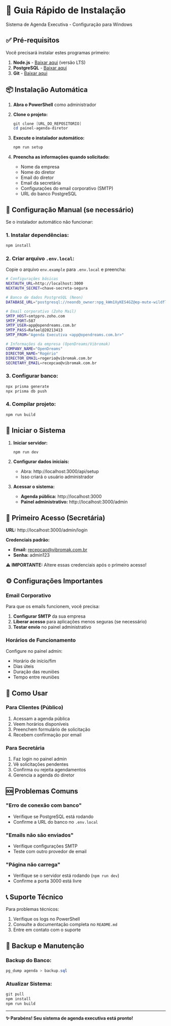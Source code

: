 # 🚀 Guia Rápido de Instalação

Sistema de Agenda Executiva - Configuração para Windows

## ✅ Pré-requisitos

Você precisará instalar estes programas primeiro:

1. **Node.js** - [Baixar aqui](https://nodejs.org/pt-br/) (versão LTS)
2. **PostgreSQL** - [Baixar aqui](https://www.postgresql.org/download/windows/)
3. **Git** - [Baixar aqui](https://git-scm.com/download/win)

## 📦 Instalação Automática

1. **Abra o PowerShell** como administrador
2. **Clone o projeto:**
   ```powershell
   git clone [URL_DO_REPOSITORIO]
   cd painel-agenda-diretor
   ```

3. **Execute o instalador automático:**
   ```powershell
   npm run setup
   ```

4. **Preencha as informações quando solicitado:**
   - Nome da empresa
   - Nome do diretor
   - Email do diretor
   - Email da secretária
   - Configurações do email corporativo (SMTP)
   - URL do banco PostgreSQL

## 🔧 Configuração Manual (se necessário)

Se o instalador automático não funcionar:

### 1. Instalar dependências:
```powershell
npm install
```

### 2. Criar arquivo `.env.local`:
Copie o arquivo `env.example` para `.env.local` e preencha:

```bash
# Configurações básicas
NEXTAUTH_URL=http://localhost:3000
NEXTAUTH_SECRET=chave-secreta-segura

# Banco de dados PostgreSQL (Neon)
DATABASE_URL="postgresql://neondb_owner:npg_kWm1XyKES4GZ@ep-mute-wildflower-adxxbk3a-pooler.c-2.us-east-1.aws.neon.tech/neondb?sslmode=require"

# Email corporativo (Zoho Mail)
SMTP_HOST=smtppro.zoho.com
SMTP_PORT=587
SMTP_USER=app@opendreams.com.br
SMTP_PASS=Rafael@20213413
SMTP_FROM="Agenda Executiva <app@opendreams.com.br>"

# Informações da empresa (OpenDreams/Vibromak)
COMPANY_NAME="OpenDreams"
DIRECTOR_NAME="Rogério"
DIRECTOR_EMAIL=rogerio@vibromak.com.br
SECRETARY_EMAIL=recepcao@vibromak.com.br
```

### 3. Configurar banco:
```powershell
npx prisma generate
npx prisma db push
```

### 4. Compilar projeto:
```powershell
npm run build
```

## 🎯 Iniciar o Sistema

1. **Iniciar servidor:**
   ```powershell
   npm run dev
   ```

2. **Configurar dados iniciais:**
   - Abra: http://localhost:3000/api/setup
   - Isso criará o usuário administrador

3. **Acessar o sistema:**
   - **Agenda pública:** http://localhost:3000
   - **Painel administrativo:** http://localhost:3000/admin

## 🔐 Primeiro Acesso (Secretária)

**URL:** http://localhost:3000/admin/login

**Credenciais padrão:**
- **Email:** recepcao@vibromak.com.br
- **Senha:** admin123

⚠️ **IMPORTANTE:** Altere essas credenciais após o primeiro acesso!

## ⚙️ Configurações Importantes

### Email Corporativo
Para que os emails funcionem, você precisa:

1. **Configurar SMTP** da sua empresa
2. **Liberar acesso** para aplicações menos seguras (se necessário)
3. **Testar envio** no painel administrativo

### Horários de Funcionamento
Configure no painel admin:
- Horário de início/fim
- Dias úteis
- Duração das reuniões
- Tempo entre reuniões

## 📱 Como Usar

### Para Clientes (Público)
1. Acessam a agenda pública
2. Veem horários disponíveis
3. Preenchem formulário de solicitação
4. Recebem confirmação por email

### Para Secretária
1. Faz login no painel admin
2. Vê solicitações pendentes
3. Confirma ou rejeita agendamentos
4. Gerencia a agenda do diretor

## 🆘 Problemas Comuns

### "Erro de conexão com banco"
- Verifique se PostgreSQL está rodando
- Confirme a URL do banco no `.env.local`

### "Emails não são enviados"
- Verifique configurações SMTP
- Teste com outro provedor de email

### "Página não carrega"
- Verifique se o servidor está rodando (`npm run dev`)
- Confirme a porta 3000 está livre

## 📞 Suporte Técnico

Para problemas técnicos:
1. Verifique os logs no PowerShell
2. Consulte a documentação completa no `README.md`
3. Entre em contato com o suporte

## 🔄 Backup e Manutenção

### Backup do Banco:
```powershell
pg_dump agenda > backup.sql
```

### Atualizar Sistema:
```powershell
git pull
npm install
npm run build
```

---

**✨ Parabéns! Seu sistema de agenda executiva está pronto!**

